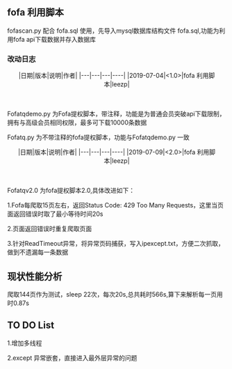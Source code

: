 ## fofa 利用脚本

fofascan.py 配合 fofa.sql 使用，先导入mysql数据库结构文件 fofa.sql,功能为利用fofa api下载数据并存入数据库


### 改动日志
<center>
|日期|版本|说明|作者|
|---|---|---|----|
|2019-07-04|<1.0>|fofa 利用脚本|leezp|
</center>
<br/></br>

Fofatqdemo.py 为Fofa提权脚本，带注释，功能是为普通会员突破api下载限制，拥有与高级会员相同权限，最多可下载10000条数据

Fofatq.py 为不带注释的fofa提权脚本，功能与Fofatqdemo.py 一致

<center>
|日期|版本|说明|作者|
|---|---|---|----|
|2019-07-09|<2.0>|fofa 利用脚本|leezp|
</center>
<br/></br>

Fofatqv2.0 为fofa提权脚本2.0,具体改进如下：

1.Fofa每爬取15页左右，返回Status Code: 429 Too Many Requests，这里当页面返回错误时取了最小等待时间20s

2.页面返回错误时重复爬取页面

3.针对ReadTimeout异常，将异常页码捕获，写入ipexcept.txt，方便二次抓取，做到不遗漏每一条数据

## 现状性能分析

爬取144页作为测试，sleep 22次，每次20s,总共耗时566s,算下来解析每一页用时0.87s


## TO DO List

1.增加多线程

2.except 异常嵌套，直接进入最外层异常的问题
